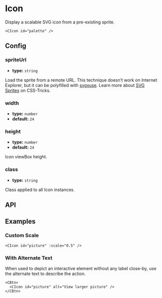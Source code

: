 # Icon

Display a scalable SVG icon from a pre-existing sprite.

```vue
<CIcon id="palette" />
```

## Config

### spriteUrl

- **type:** `string`

Load the sprite from a remote URL. This technique doesn’t work on Internet Explorer, but it can be polyfilled with [svgxuse](https://github.com/Keyamoon/svgxuse). Learn more about [SVG Sprites](https://css-tricks.com/svg-sprites-use-better-icon-fonts/) on CSS-Tricks.

### width

- **type:** `number`
- **default:** `24`

### height

- **type:** `number`
- **default:** `24`

Icon viewBox height.

### class

- **type:** `string`

Class applied to all Icon instances.

## API

<Docgen :components="['CIcon']" />

## Examples

### Custom Scale

```vue
<CIcon id="picture" :scale="0.5" />
```

### With Alternate Text

When used to depict an interactive element without any label close-by, use the alternate text to describe the action.

```vue
<CBtn>
  <CIcon id="picture" alt="View larger picture" />
</CBtn>
```

